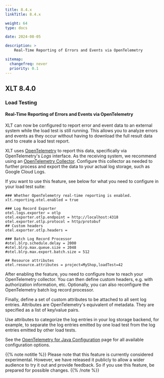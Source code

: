```yaml
---
title: 8.4.x
linkTitle: 8.4.x

weight: 64
type: docs

date: 2024-08-05

description: >
    Real-Time Reporting of Errors and Events via OpenTelemetry

sitemap:
  changefreq: never
  priority: 0.1
---
```


## XLT 8.4.0

### Load Testing

#### Real-Time Reporting of Errors and Events via OpenTelemetry

XLT can now be configured to report error and event data to an external system while the load test is still running. This allows you to analyze errors and events as they occur without having to download the full result data and to create a load test report.

XLT uses [OpenTelemetry](https://opentelemetry.io/) to report this data, specifically via OpenTelemetry's *Logs* interface. As the receiving system, we recommend using an [OpenTelemetry Collector](https://opentelemetry.io/docs/collector/). Configure this collector as needed to further process and export the data to your actual log storage, such as Google Cloud Logs.

If you want to use this feature, see below for what you need to configure in your load test suite:

```properties
### Whether OpenTelemetry real-time reporting is enabled.
xlt.reporting.otel.enabled = true

### Log Record Exporter
otel.logs.exporter = otlp
otel.exporter.otlp.endpoint = http://localhost:4318
otel.exporter.otlp.protocol = http/protobuf
## Custom headers
otel.exporter.otlp.headers =

### Batch Log Record Processor
#otel.blrp.schedule.delay = 2000
#otel.blrp.max.queue.size = 2048
#otel.blrp.max.export.batch.size = 512

## Resource attributes
otel.resource.attributes = project=MyShop,loadTest=42
```

After enabling the feature, you need to configure how to reach your OpenTelemetry collector. You can then define custom headers, e.g. with authorization information, etc. Optionally, you can also reconfigure the OpenTelemetry batch log record processor.

Finally, define a set of custom attributes to be attached to all sent log entries. Attributes are OpenTelemetry's equivalent of metadata. They are specified as a list of key/value pairs.

Use attributes to categorize the log entries in your log storage backend, for example, to separate the log entries emitted by one load test from the log entries emitted by other load tests.

See the [OpenTelemetry for Java Configuration](https://opentelemetry.io/docs/languages/java/configuration/) page for all available configuration options.

{{% note notitle %}}
Please note that this feature is currently considered experimental. However, we have released it publicly to allow a wider audience to try it out and provide feedback. So if you use this feature, be prepared for possible changes.
{{% /note %}}

